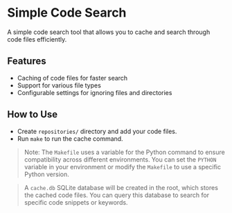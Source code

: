 # Simple Code Search

A simple code search tool that allows you to cache and search through code files efficiently.

## Features

- Caching of code files for faster search
- Support for various file types
- Configurable settings for ignoring files and directories

## How to Use

- Create `repositories/` directory and add your code files.
- Run `make` to run the cache command.

> Note: The `Makefile` uses a variable for the Python command to ensure compatibility across different environments. You can set the `PYTHON` variable in your environment or modify the `Makefile` to use a specific Python version.

> A `cache.db` SQLite database will be created in the root, which stores the cached code files. You can query this database to search for specific code snippets or keywords.
